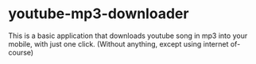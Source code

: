 youtube-mp3-downloader
======================

This is a basic application that downloads youtube song in mp3 into your mobile, with just one click. (Without anything, except using internet of-course)

